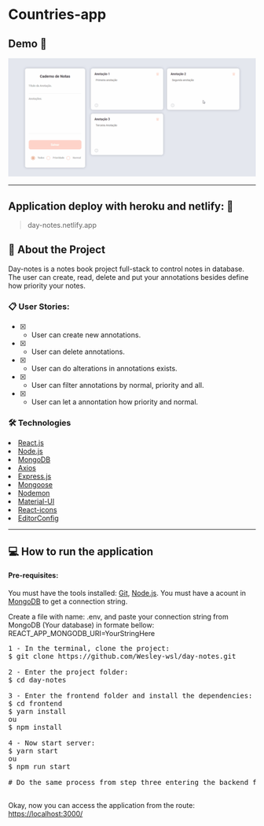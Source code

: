 # Countries-app

## Demo 📸

<p align='center'> <img src='./.github/day-notes.gif'/></p>

<hr/>

## Application deploy with heroku and netlify: :dash:

> day-notes.netlify.app

## 📜 About the Project

Day-notes is a notes book project full-stack to control notes in database. The user can create, read, delete and put your annotations besides define how priority your notes.

### 📋 User Stories:

 - [x] - User can create new annotations.
 - [x] - User can delete annotations.
 - [x] - User can do alterations in annotations exists.
 - [x] - User can filter annotations by normal, priority and all.
 - [x] - User can let a annontation how priority and normal.

### 🛠 Technologies

<li><a href="https://reactjs.org">React.js</a></li>
<li><a href="https://nodejs.org/en/">Node.js</a></li>
<li><a href="https://www.mongodb.com/pt-br">MongoDB</a></li>
<li><a href="https://github.com/axios/axios">Axios</a></li>
<li><a href="https://expressjs.com">Express.js</a></li>
<li><a href="https://mongoosejs.com">Mongoose</a></li>
<li><a href="https://www.npmjs.com/package/nodemon">Nodemon</a></li>
<li><a href="https://material-ui.com/pt/">Material-UI</a></li>
<li><a href="https://react-icons.github.io/react-icons/">React-icons</a></li>
<li><a href="https://editorconfig.org">EditorConfig</a></li>

<hr/>

## 💻 How to run the application

#### Pre-requisites:
You must have the tools installed:  <a href="">Git</a>, <a href="">Node.js</a>.
You must have a acount in <a href="https://www.mongodb.com/pt-br">MongoDB</a> to get a connection string.

Create a file with name: .env, and paste your connection string from MongoDB (Your database) in formate bellow:
REACT_APP_MONGODB_URI=YourStringHere

<pre>
1 - In the terminal, clone the project:
$ git clone https://github.com/Wesley-wsl/day-notes.git

2 - Enter the project folder:
$ cd day-notes

3 - Enter the frontend folder and install the dependencies:
$ cd frontend
$ yarn install
ou
$ npm install

4 - Now start server:
$ yarn start
ou
$ npm run start

# Do the same process from step three entering the backend folder.

</pre>

Okay, now you can access the application from the route:  <a href="https://localhost:3000/">https://localhost:3000/</a>
